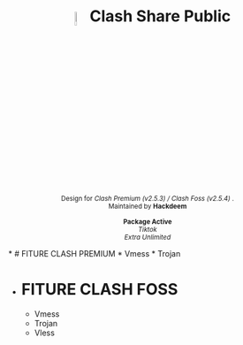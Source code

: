 <h1 align="center">
<sub>
<img  src="https://i.loli.net/2020/11/27/SNhJxraRF3oeq2W.png"
      height=8%
      width=8%>
</sub>
Clash Share Public
</h1>
<p align="center">
<sup>
     Design for<i> Clash Premium (v2.5.3) / Clash Foss (v2.5.4) </i>.
     <br> Maintained by <b>Hackdeem</b>
</sup>
<br>
</p>
<p align="center">
<sup>
     <b>Package Active</b>
      <br> <i> Tiktok</i>
      <br> <i> Extra Unlimited</i>
          
</sup>
<br>
</p>
* # FITURE CLASH PREMIUM
  * Vmess
  * Trojan

* # FITURE CLASH FOSS
  * Vmess
  * Trojan
  * Vless
